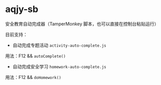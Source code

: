 # aqjy-sb

安全教育自动完成器（TamperMonkey 脚本，也可以直接在控制台粘贴运行）

目前支持：

- 自动完成专题活动 `activity-auto-complete.js`

用法：F12 && `autoComplete()`

- 自动完成安全学习 `homework-auto-complete.js`

用法：F12 && `doHomework()`
